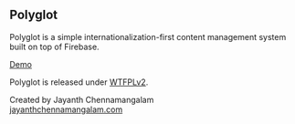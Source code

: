 ## Polyglot

Polyglot is a simple internationalization-first content management system built
on top of Firebase.

[Demo](https://polyglottest-5124c.firebaseapp.com/demo.html)

Polyglot is released under [WTFPLv2](http://www.wtfpl.net/about/).

Created by Jayanth Chennamangalam  
[jayanthchennamangalam.com](http://jayanthchennamangalam.com/)

